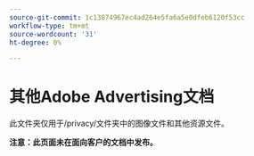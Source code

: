 ```yaml
---
source-git-commit: 1c13874967ec4ad264e5fa6a5e0dfeb6120f53cc
workflow-type: tm+mt
source-wordcount: '31'
ht-degree: 0%

---
```

# 其他Adobe Advertising文档

此文件夹仅用于/privacy/文件夹中的图像文件和其他资源文件。

**注意：此页面未在面向客户的文档中发布。**

